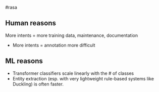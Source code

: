 #rasa 


## Human reasons
More intents = more training data,
maintenance, documentation
- More intents = annotation more difficult
## ML reasons
- Transformer classifiers scale linearly
with the # of classes
- Entity extraction (esp. with very lightweight
rule-based systems like Duckling) is often faster.